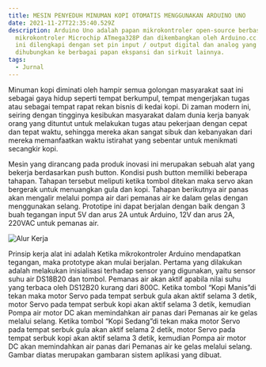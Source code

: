 ```yaml
---
title: MESIN PENYEDUH MINUMAN KOPI OTOMATIS MENGGUNAKAN ARDUINO UNO
date: 2021-11-27T22:35:40.529Z
description: Arduino Uno adalah papan mikrokontroler open-source berbasis
  mikrokontroler Microchip ATmega328P dan dikembangkan oleh Arduino.cc. Papan
  ini dilengkapi dengan set pin input / output digital dan analog yang dapat
  dihubungkan ke berbagai papan ekspansi dan sirkuit lainnya.
tags:
  - Jurnal
---
```

Minuman kopi diminati oleh hampir semua golongan masyarakat saat ini sebagai gaya hidup seperti tempat berkumpul, tempat mengerjakan tugas atau sebagai tempat rapat rekan bisnis di kedai kopi. Di zaman modern ini, seiring dengan tingginya kesibukan masyarakat dalam dunia kerja banyak orang yang dituntut untuk melakukan tugas atau pekerjaan dengan cepat dan tepat waktu, sehingga mereka akan sangat sibuk dan kebanyakan dari mereka memanfaatkan waktu istirahat yang sebentar untuk menikmati secangkir kopi. 

Mesin yang dirancang pada produk inovasi ini merupakan sebuah alat yang bekerja berdasarkan push button. Kondisi push button memiliki beberapa tahapan. Tahapan tersebut meliputi ketika tombol ditekan maka servo akan bergerak untuk menuangkan gula dan kopi. Tahapan berikutnya air panas akan mengalir melalui pompa air dari pemanas air ke dalam gelas dengan menggunakan selang. Prototipe ini dapat berjalan dengan baik dengan 3 buah tegangan input 5V dan arus 2A untuk Arduino, 12V dan arus 2A, 220VAC untuk pemanas air.

![](https://i.pinimg.com/originals/11/af/dd/11afddf7dc20f72fc3edb054800c6e4b.jpg "Alur Kerja ")

Prinsip kerja alat ini adalah Ketika mikrokontroler Arduino mendapatkan tegangan, maka prototype akan mulai berjalan. Pertama yang dilakukan adalah melakukan inisialisasi terhadap sensor yang digunakan, yaitu sensor suhu air DS18B20 dan tombol. Pemanas air akan aktif apabila nilai suhu yang terbaca oleh DS12B20 kurang dari 800C.  Ketika tombol “Kopi Manis”di tekan maka motor Servo pada tempat serbuk gula akan aktif selama 3 detik, motor Servo pada tempat serbuk kopi akan aktif selama 3 detik, kemudian Pompa air motor DC akan memindahkan air panas dari Pemanas air ke gelas melalui selang. Ketika tombol “Kopi Sedang”di tekan maka motor Servo pada tempat serbuk gula akan aktif selama 2 detik, motor Servo pada tempat serbuk kopi akan aktif selama 3 detik, kemudian Pompa air motor DC akan memindahkan air panas dari Pemanas air ke gelas melalui selang. Gambar diatas merupakan gambaran sistem aplikasi yang dibuat.